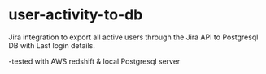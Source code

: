 # user-activity-to-db

Jira integration to export all active users through the Jira API to Postgresql DB with Last login details.

-tested with AWS redshift & local Postgresql server
